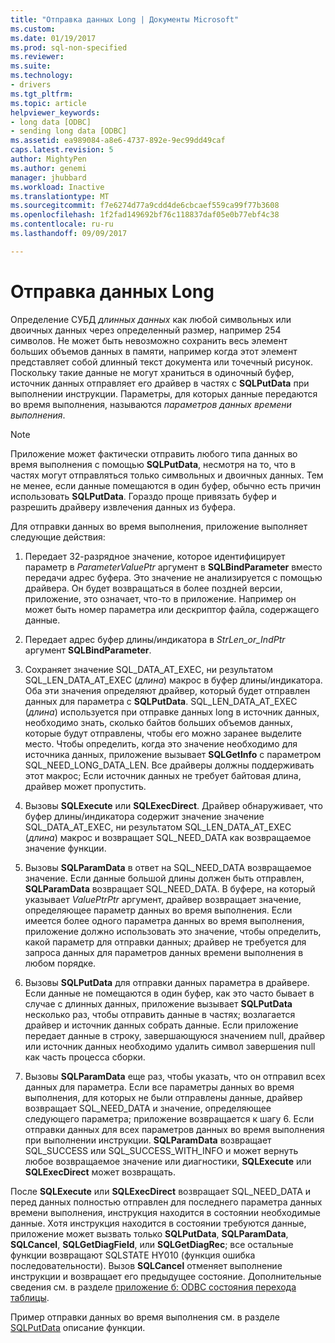 ```yaml
---
title: "Отправка данных Long | Документы Microsoft"
ms.custom: 
ms.date: 01/19/2017
ms.prod: sql-non-specified
ms.reviewer: 
ms.suite: 
ms.technology:
- drivers
ms.tgt_pltfrm: 
ms.topic: article
helpviewer_keywords:
- long data [ODBC]
- sending long data [ODBC]
ms.assetid: ea989084-a8e6-4737-892e-9ec99dd49caf
caps.latest.revision: 5
author: MightyPen
ms.author: genemi
manager: jhubbard
ms.workload: Inactive
ms.translationtype: MT
ms.sourcegitcommit: f7e6274d77a9cdd4de6cbcaef559ca99f77b3608
ms.openlocfilehash: 1f2fad149692bf76c118837daf05e0b77ebf4c38
ms.contentlocale: ru-ru
ms.lasthandoff: 09/09/2017

---
```

# <a name="sending-long-data"></a>Отправка данных Long
Определение СУБД *длинных данных* как любой символьных или двоичных данных через определенный размер, например 254 символов. Не может быть невозможно сохранить весь элемент больших объемов данных в памяти, например когда этот элемент представляет собой длинный текст документа или точечный рисунок. Поскольку такие данные не могут храниться в одиночный буфер, источник данных отправляет его драйвер в частях с **SQLPutData** при выполнении инструкции. Параметры, для которых данные передаются во время выполнения, называются *параметров данных времени выполнения*.  
  
> [!NOTE]  
>  Приложение может фактически отправить любого типа данных во время выполнения с помощью **SQLPutData**, несмотря на то, что в частях могут отправляться только символьных и двоичных данных. Тем не менее, если данные помещаются в один буфер, обычно есть причин использовать **SQLPutData**. Гораздо проще привязать буфер и разрешить драйверу извлечения данных из буфера.  
  
 Для отправки данных во время выполнения, приложение выполняет следующие действия:  
  
1.  Передает 32-разрядное значение, которое идентифицирует параметр в *ParameterValuePtr* аргумент в **SQLBindParameter** вместо передачи адрес буфера. Это значение не анализируется с помощью драйвера. Он будет возвращаться в более поздней версии, приложение, это означает, что-то в приложение. Например он может быть номер параметра или дескриптор файла, содержащего данные.  
  
2.  Передает адрес буфер длины/индикатора в *StrLen_or_IndPtr* аргумент **SQLBindParameter**.  
  
3.  Сохраняет значение SQL_DATA_AT_EXEC, ни результатом SQL_LEN_DATA_AT_EXEC (*длина*) макрос в буфер длины/индикатора. Оба эти значения определяют драйвер, который будет отправлен данных для параметра с **SQLPutData**. SQL_LEN_DATA_AT_EXEC (*длина*) используется при отправке данных long в источник данных, необходимо знать, сколько байтов больших объемов данных, которые будут отправлены, чтобы его можно заранее выделите место. Чтобы определить, когда это значение необходимо для источника данных, приложение вызывает **SQLGetInfo** с параметром SQL_NEED_LONG_DATA_LEN. Все драйверы должны поддерживать этот макрос; Если источник данных не требует байтовая длина, драйвер может пропустить.  
  
4.  Вызовы **SQLExecute** или **SQLExecDirect**. Драйвер обнаруживает, что буфер длины/индикатора содержит значение значение SQL_DATA_AT_EXEC, ни результатом SQL_LEN_DATA_AT_EXEC (*длина*) макрос и возвращает SQL_NEED_DATA как возвращаемое значение функции.  
  
5.  Вызовы **SQLParamData** в ответ на SQL_NEED_DATA возвращаемое значение. Если данные большой длины должен быть отправлен, **SQLParamData** возвращает SQL_NEED_DATA. В буфере, на который указывает *ValuePtrPtr* аргумент, драйвер возвращает значение, определяющее параметр данных во время выполнения. Если имеется более одного параметра данных во время выполнения, приложение должно использовать это значение, чтобы определить, какой параметр для отправки данных; драйвер не требуется для запроса данных для параметров данных времени выполнения в любом порядке.  
  
6.  Вызовы **SQLPutData** для отправки данных параметра в драйвере. Если данные не помещаются в один буфер, как это часто бывает в случае с длинных данных, приложение вызывает **SQLPutData** несколько раз, чтобы отправить данные в частях; возлагается драйвер и источник данных собрать данные. Если приложение передает данные в строку, завершающуюся значением null, драйвер или источник данных необходимо удалить символ завершения null как часть процесса сборки.  
  
7.  Вызовы **SQLParamData** еще раз, чтобы указать, что он отправил всех данных для параметра. Если все параметры данных во время выполнения, для которых не были отправлены данные, драйвер возвращает SQL_NEED_DATA и значение, определяющее следующего параметра; приложение возвращается к шагу 6. Если отправки данных для всех параметров данных во время выполнения при выполнении инструкции. **SQLParamData** возвращает SQL_SUCCESS или SQL_SUCCESS_WITH_INFO и может вернуть любое возвращаемое значение или диагностики, **SQLExecute** или **SQLExecDirect** может возвращать.  
  
 После **SQLExecute** или **SQLExecDirect** возвращает SQL_NEED_DATA и перед данных полностью отправлен для последнего параметра данных времени выполнения, инструкция находится в состоянии необходимые данные. Хотя инструкция находится в состоянии требуются данные, приложение может вызвать только **SQLPutData**, **SQLParamData**, **SQLCancel**, **SQLGetDiagField**, или **SQLGetDiagRec**; все остальные функции возвращают SQLSTATE HY010 (функция ошибка последовательности). Вызов **SQLCancel** отменяет выполнение инструкции и возвращает его предыдущее состояние. Дополнительные сведения см. в разделе [приложение б: ODBC состояния перехода таблицы](../../../odbc/reference/appendixes/appendix-b-odbc-state-transition-tables.md).  
  
 Пример отправки данных во время выполнения см. в разделе [SQLPutData](../../../odbc/reference/syntax/sqlputdata-function.md) описание функции.

